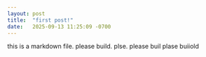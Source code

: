 ```yaml
---
layout: post
title:  "first post!"
date:   2025-09-13 11:25:09 -0700
---
```

this is a markdown file. please build. plse. please buil plase buiiold
